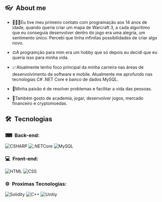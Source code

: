 <h2> 👓 &nbsp;About me </h2>

- 👨🏻‍💻Eu tive meu primeiro contato com programação aos 14 anos de idade, quando queria criar um mapa de Warcraft 3, a cada algoritimo que eu conseguia desenvolver dentro do jogo era uma alegria, um sentimento único. Percebi que tinha infinitas possibilidades de criar algo novo.

- ⚖A programção para mim era um hobby que só depois eu decidi que eu queria isso para minha vida.

- 📈Atualmente tenho foco principal da minha carreira nas áreas de desenvolvimento de software e mobile. Atualmente me aprofundo nas tecnologias C# .NET Core e banco de dados MySQL.

- 💙Minha paixão é de resolver problemas e facilitar a vida das pessoas.

- 🎱Também gosto de academia, jogar, desenvolver jogos, mercado financeiro e cryptomoedas.

<h2> 🛠 &nbsp;Tecnologias</h2>
<h3> ⌨ &nbsp;Back-end:</h3>

![CSHARP](https://img.shields.io/badge/-Csharp-A340CF?style=flat&logo=Csharp)
![.NETCore](https://img.shields.io/badge/-.NET%20Core-A340CF?style=flat&logo=dotNET)
![MySQL](https://img.shields.io/badge/-MySQL-E1E1E1?style=flat&logo=mysql)

<h3> 💻 &nbsp;Front-end:</h3>

![HTML](https://img.shields.io/badge/-HTML-E1E1E1?style=flat&logo=HTML5)
![CSS](https://img.shields.io/badge/-CSS-E1E1E1?style=flat&logo=CSS3&logoColor=1572B6)

<h3> ⚙️ &nbsp;Proximas Tecnologias:</h3>

![Solidity](https://img.shields.io/badge/-Solidity-3C335F?style=flat&logo=solidity)
![C++](https://img.shields.io/badge/-C++-blue?style=flat&logo=Cplusplus)
![Unitiy](https://img.shields.io/badge/-Unity-black?style=flat&logo=Unity)


 
